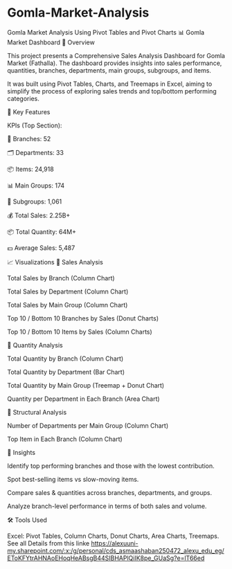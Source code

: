 # Gomla-Market-Analysis
Gomla Market Analysis Using Pivot Tables and Pivot Charts
📊 Gomla Market Dashboard
📝 Overview

This project presents a Comprehensive Sales Analysis Dashboard for Gomla Market (Fathalla).
The dashboard provides insights into sales performance, quantities, branches, departments, main groups, subgroups, and items.

It was built using Pivot Tables, Charts, and Treemaps in Excel, aiming to simplify the process of exploring sales trends and top/bottom performing categories.

🚀 Key Features

KPIs (Top Section):

🏬 Branches: 52

🗂 Departments: 33

📦 Items: 24,918

📊 Main Groups: 174

📑 Subgroups: 1,061

💰 Total Sales: 2.25B+

📦 Total Quantity: 64M+

💵 Average Sales: 5,487

📈 Visualizations
🔹 Sales Analysis

Total Sales by Branch (Column Chart)

Total Sales by Department (Column Chart)

Total Sales by Main Group (Column Chart)

Top 10 / Bottom 10 Branches by Sales (Donut Charts)

Top 10 / Bottom 10 Items by Sales (Column Charts)

🔹 Quantity Analysis

Total Quantity by Branch (Column Chart)

Total Quantity by Department (Bar Chart)

Total Quantity by Main Group (Treemap + Donut Chart)

Quantity per Department in Each Branch (Area Chart)

🔹 Structural Analysis

Number of Departments per Main Group (Column Chart)

Top Item in Each Branch (Column Chart)

📌 Insights

Identify top performing branches and those with the lowest contribution.

Spot best-selling items vs slow-moving items.

Compare sales & quantities across branches, departments, and groups.

Analyze branch-level performance in terms of both sales and volume.

🛠 Tools Used

Excel: Pivot Tables, Column Charts, Donut Charts, Area Charts, Treemaps.
See all Details from this linke https://alexuuni-my.sharepoint.com/:x:/g/personal/cds_asmaashaban250472_alexu_edu_eg/EToKFYtrAHNAoEHoqHeABsgB44SIBHAPlQiIK8pe_GUaSg?e=lT66ed
